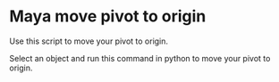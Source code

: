 # Maya move pivot to origin

Use this script to move your pivot to origin.

Select an object and run this command in python to move your pivot to origin. 


